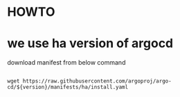# HOWTO


# we use ha version of argocd


download manifest from below command

```

wget https://raw.githubusercontent.com/argoproj/argo-cd/${version}/manifests/ha/install.yaml

```
